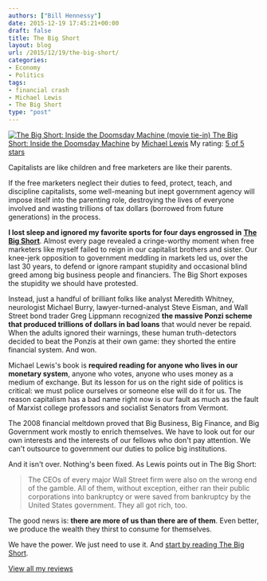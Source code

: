 ```yaml
---
authors: ["Bill Hennessy"]
date: 2015-12-19 17:45:21+00:00
draft: false
title: The Big Short
layout: blog
url: /2015/12/19/the-big-short/
categories:
- Economy
- Politics
tags:
- financial crash
- Michael Lewis
- The Big Short
type: "post"
---
```


[![The Big Short: Inside the Doomsday Machine (movie tie-in)](https://d.gr-assets.com/books/1445917467m/27284492.jpg)
](https://www.goodreads.com/book/show/27284492-the-big-short)[The Big Short: Inside the Doomsday Machine](https://www.goodreads.com/book/show/27284492-the-big-short) by [Michael Lewis](https://www.goodreads.com/author/show/776.Michael_Lewis)
My rating: [5 of 5 stars](https://www.goodreads.com/review/show/1473420969)

Capitalists are like children and free marketers are like their parents.

If the free marketers neglect their duties to feed, protect, teach, and discipline capitalists, some well-meaning but inept government agency will impose itself into the parenting role, destroying the lives of everyone involved and wasting trillions of tax dollars (borrowed from future generations) in the process.

**I lost sleep and ignored my favorite sports for four days engrossed in** [**The Big Short**](https://amzn.to/1mtt3eO). Almost every page revealed a cringe-worthy moment when free marketers like myself failed to reign in our capitalist brothers and sister. Our knee-jerk opposition to government meddling in markets led us, over the last 30 years, to defend or ignore rampant stupidity and occasional blind greed among big business people and financiers. The Big Short exposes the stupidity we should have protested.

Instead, just a handful of brilliant folks like analyst Meredith Whitney, neurologist Michael Burry, lawyer-turned-analyst Steve Eisman, and Wall Street bond trader Greg Lippmann recognized **the massive Ponzi scheme that produced trillions of dollars in bad loans** that would never be repaid. When the adults ignored their warnings, these human truth-detectors decided to beat the Ponzis at their own game: they shorted the entire financial system. And won.

Michael Lewis's book is **required reading for anyone who lives in our monetary system**, anyone who votes, anyone who uses money as a medium of exchange. But its lesson for us on the right side of politics is critical: we must police ourselves or someone else will do it for us. The reason capitalism has a bad name right now is our fault as much as the fault of Marxist college professors and socialist Senators from Vermont.

The 2008 financial meltdown proved that Big Business, Big Finance, and Big Government work mostly to enrich themselves. We have to look out for our own interests and the interests of our fellows who don't pay attention. We can't outsource to government our duties to police big institutions.

And it isn't over. Nothing's been fixed. As Lewis points out in The Big Short:



> The CEOs of every major Wall Street firm were also on the wrong end of the gamble. All of them, without exception, either ran their public corporations into bankruptcy or were saved from bankruptcy by the United States government. They all got rich, too.



The good news is: **there are more of us than there are of them**. Even better, we produce the wealth they thirst to consume for themselves.

We have the power. We just need to use it. And [start by reading The Big Short](https://amzn.to/1mtt3eO).

[View all my reviews](https://www.goodreads.com/review/list/7986680-bill-hennessy)
